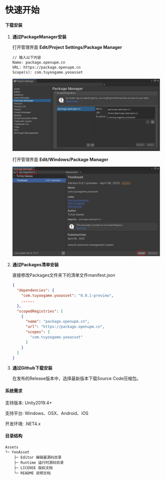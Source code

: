 # 快速开始

#### **下载安装**

1. **通过PackageManager安装**

   打开管理界面 **Edit/Project Settings/Package Manager**

   ````
   // 输入以下内容
   Name: package.openupm.cn
   URL: https://package.openupm.cn
   Scope(s): com.tuyoogame.yooasset
   ````

   ![image](./Image/QuickStart-img1.jpg)

   打开管理界面 **Edit/Windows/Package Manager**

   ![image](./Image/QuickStart-img2.jpg)

2. **通过Packages清单安装**

   直接修改Packages文件夹下的清单文件manifest.json

   ````json
   {
     "dependencies": {
       "com.tuyoogame.yooasset": "0.0.1-preview",
       ......
     },
     "scopedRegistries": [
       {
         "name": "package.openupm.cn",
         "url": "https://package.openupm.cn",
         "scopes": [
           "com.tuyoogame.yooasset"
         ]
       }
     ]
   }
   ````

3. **通过Github下载安装**

   在发布的Release版本中，选择最新版本下载Source Code压缩包。

#### **系统需求**

支持版本: Unity2019.4+

支持平台: Windows、OSX、Android、iOS

开发环境: .NET4.x

#### **目录结构**

````
Assets
└─ YooAsset
    ├─ Editor 编辑器源码目录  
    ├─ Runtime 运行时源码目录 
    ├─ LICENSE 版权文档
    └─ README 说明文档 
````

